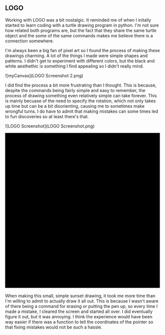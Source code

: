 ## LOGO

Working with LOGO was a bit nostalgic. It reminded me of when I initally started to learn coding with a turtle drawing program in python. I'm not sure how related both programs are, but the fact that they share the same turtle object and the some of the same commands makes me believe there is a connection somewhere.

I'm always been a big fan of pixel art so I found the process of making these drawings charming. A lot of the things I made were simple shapes and patterns. I didn't get to experiment with different colors, but the black and white aesthethic is something I find appealing so I didn't really mind.

![myCanvas](LOGO Screenshot 2.png)


I did find the process a bit more frustrating than I thought. This is because, despite the commands being fairly simple and easy to remember, the process of drawing something even relatively simple can take forever. This is mainly becuase of the need to specify the rotation, which not only takes up time but can be a bit disorienting, causing me to sometimes make wrongful turns. I do have to admit that making mistakes can some times led to fun discoveries so at least there's that.

![LOGO Screenshot](LOGO Screenshot.png)

![myCanvas](myCanvas.jpg)

When making this small, simple sunset drawing, it took me more time than I'm willing to admit to actually
draw it all out. This is because I wasn't aware of there being a command for erasing or putting the pen up, so every time I made a mistake, I cleared the screen and started all over. I did eventually figure it out, but it was annoying. I think the experience would have been way easier if there was a function to tell the coordinates of the pointer so that fixing mistakes would not be such a hassle.

